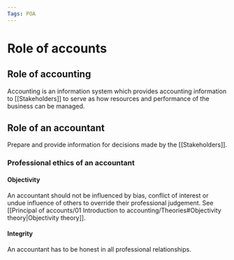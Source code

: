 ```yaml
---
Tags: POA
---
```

# Role of accounts
## Role of accounting
Accounting is an information system which provides accounting information to  [[Stakeholders]] to serve as how resources and performance of the business can be managed.
## Role of an accountant
Prepare and provide information for decisions made by the [[Stakeholders]].
### Professional ethics of an accountant
#### Objectivity
An accountant should not be influenced by bias, conflict of interest or undue influence of others to override their professional judgement.  See [[Principal of accounts/01 Introduction to accounting/Theories#Objectivity theory|Objectivity theory]].

#### Integrity
An accountant has to be honest in all professional relationships.